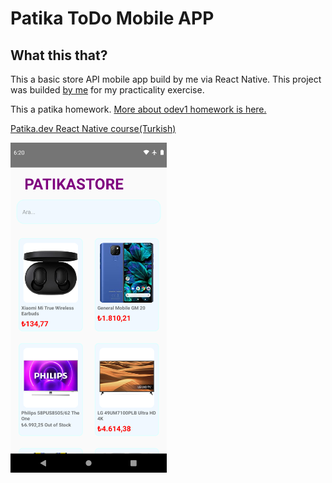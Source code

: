 # Patika ToDo Mobile APP
## What this that?
This a basic store API mobile app build by me via React Native. 
This project was builded [by me](https://github.com/ismail-sk/patikaLearning/tree/main/ReactNative/Homeworks/patikastore) for my practicality exercise.

This a patika homework. [More about odev1 homework is here.](https://app.patika.dev/courses/react-native/odev_1)

[Patika.dev React Native course(Turkish)](https://app.patika.dev/courses/react-native)

<img src="./Readme/example.png" width="250">
